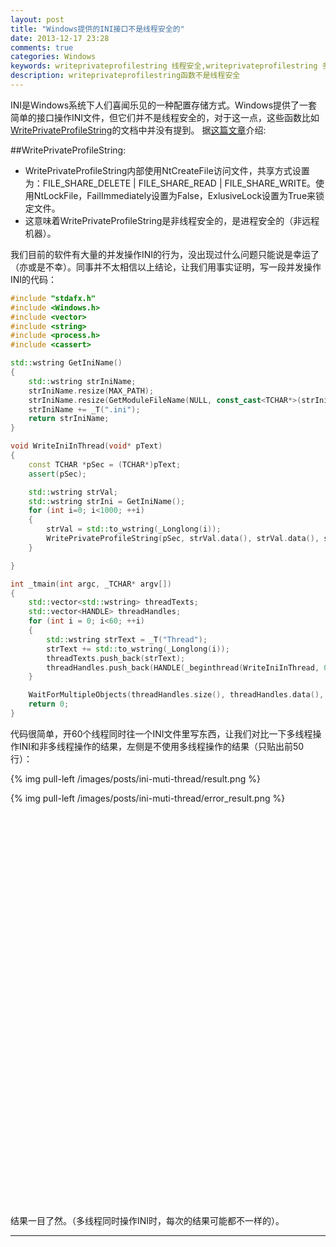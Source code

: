 ```yaml
---
layout: post
title: "Windows提供的INI接口不是线程安全的"
date: 2013-12-17 23:28
comments: true
categories: Windows
keywords: writeprivateprofilestring 线程安全,writeprivateprofilestring 多线程,INI 多线程
description: writeprivateprofilestring函数不是线程安全
---
```


INI是Windows系统下人们喜闻乐见的一种配置存储方式。Windows提供了一套简单的接口操作INI文件，但它们并不是线程安全的，对于这一点，这些函数比如[WritePrivateProfileString][1]的文档中并没有提到。
据[这篇文章][2]介绍:

##WritePrivateProfileString:

* WritePrivateProfileString内部使用NtCreateFile访问文件，共享方式设置为：FILE_SHARE_DELETE | FILE_SHARE_READ | FILE_SHARE_WRITE。使用NtLockFile，FailImmediately设置为False，ExlusiveLock设置为True来锁定文件。
* 这意味着WritePrivateProfileString是非线程安全的，是进程安全的（非远程机器）。

我们目前的软件有大量的并发操作INI的行为，没出现过什么问题只能说是幸运了（亦或是不幸）。同事并不太相信以上结论，让我们用事实证明，写一段并发操作INI的代码：

```cpp
#include "stdafx.h"
#include <Windows.h>
#include <vector>
#include <string>
#include <process.h>
#include <cassert>

std::wstring GetIniName()
{
	std::wstring strIniName;
	strIniName.resize(MAX_PATH);
	strIniName.resize(GetModuleFileName(NULL, const_cast<TCHAR*>(strIniName.data()), strIniName.size()));
	strIniName += _T(".ini");
	return strIniName;
}

void WriteIniInThread(void* pText)
{
	const TCHAR *pSec = (TCHAR*)pText;
	assert(pSec);

	std::wstring strVal;
	std::wstring strIni = GetIniName();
	for (int i=0; i<1000; ++i)
	{
		strVal = std::to_wstring(_Longlong(i));
		WritePrivateProfileString(pSec, strVal.data(), strVal.data(), strIni.data());
	}

}

int _tmain(int argc, _TCHAR* argv[])
{
	std::vector<std::wstring> threadTexts;
	std::vector<HANDLE> threadHandles;
	for (int i = 0; i<60; ++i)
	{
		std::wstring strText = _T("Thread");
		strText += std::to_wstring(_Longlong(i));
		threadTexts.push_back(strText);
		threadHandles.push_back(HANDLE(_beginthread(WriteIniInThread, 0, (void*)threadTexts[i].data())));
	}

	WaitForMultipleObjects(threadHandles.size(), threadHandles.data(), TRUE, INFINITE);
	return 0;
}

```
代码很简单，开60个线程同时往一个INI文件里写东西，让我们对比一下多线程操作INI和非多线程操作的结果，左侧是不使用多线程操作的结果（只贴出前50行）：

{% img pull-left /images/posts/ini-muti-thread/result.png %}

{% img pull-left /images/posts/ini-muti-thread/error_result.png %}

</br>
</br>
</br>
</br>
</br>
</br>
</br>
</br>
</br>
</br>
</br>
</br>
</br>
</br>
</br>
</br>
</br>
</br>
</br>
</br>
</br>
</br>
</br>
</br>
</br>
</br>
</br>
</br>
</br>
</br>
</br>
</br>
</br>
</br>
</br>
</br>
</br>

结果一目了然。（多线程同时操作INI时，每次的结果可能都不一样的）。

--------------------------------------------------------------------------------------
[1]: http://msdn.microsoft.com/en-us/library/windows/desktop/ms725501(v=vs.85).aspx
[2]: http://mfctips.com/tag/getprivateprofilestring/